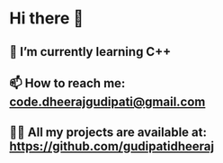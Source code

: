 # Hi there 👋
  
## 🌱 I’m currently learning C++

## 📫 How to reach me: code.dheerajgudipati@gmail.com
## 👨‍💻 All my projects are available at: https://github.com/gudipatidheeraj
<!--
**gudipatidheeraj/gudipatidheeraj** is a ✨ _special_ ✨ repository because its `README.md` (this file) appears on your GitHub profile.

Here are some ideas to get you started:

- 🔭 I’m currently working on ...
- 👯 I’m looking to collaborate on ...
- 🤔 I’m looking for help with ...
- 💬 Ask me about ...
- 😄 Pronouns: ...
- ⚡ Fun fact: ...
-->
